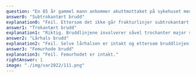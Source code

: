 ```yaml
---
question: "En 85 år gammel mann ankommer akuttmottaket på sykehuset med sterke smerter i høyre hofte etter fall. Det tas røntgen av bekken og aktuelle hofte. Hva viser røntgenbildet?"
answer0: "Subtrokantært brudd"
explanation0: "Feil. Ettersom det ikke går frakturlinjer subtrokantært kan ikke sentrum av frakturen være lokalisert innen de fem første centimetrene caudalt for trochanter minor og frakturen kan derfor ikke være en subtrokantær femurfraktur."
answer1: "Trokantært brudd"
explanation1: "Riktig. Bruddlinjene involverer såvel trochanter major som minor og klassifiseres derfor som et trokantært brudd. Ettersom trochanter minor utgjør et eget fragment er frakturen flerfragmentær og relativt ustabil."
answer2: "Lårhals brudd"
explanation2: "Feil. Selve lårhalsen er intakt og ettersom bruddlinjen mest sannsynlig går langs linea obliqua og inn i trokantermassivet uten at lårhalsen er brukket."
answer3: "Femurhode brudd"
explanation3: "Feil. Femurhodet er intakt."
rightAnswer: 1
image: "./img/var2022/111.png"
---
```

